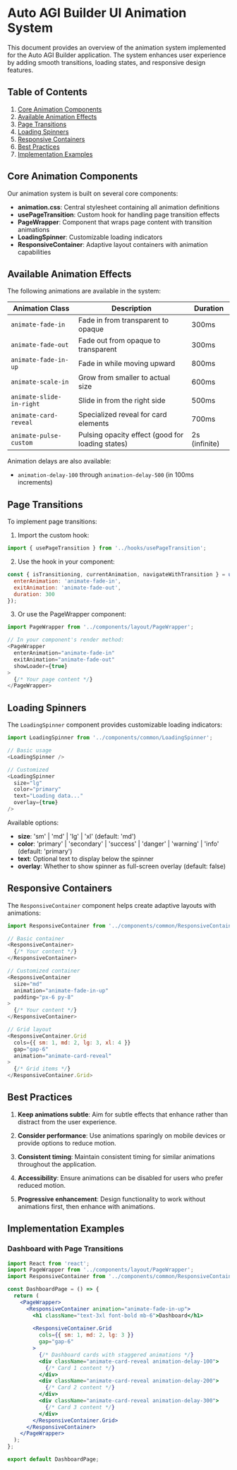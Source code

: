 # Auto AGI Builder UI Animation System

This document provides an overview of the animation system implemented for the Auto AGI Builder application. The system enhances user experience by adding smooth transitions, loading states, and responsive design features.

## Table of Contents

1. [Core Animation Components](#core-animation-components)
2. [Available Animation Effects](#available-animation-effects)
3. [Page Transitions](#page-transitions)
4. [Loading Spinners](#loading-spinners)
5. [Responsive Containers](#responsive-containers)
6. [Best Practices](#best-practices)
7. [Implementation Examples](#implementation-examples)

## Core Animation Components

Our animation system is built on several core components:

- **animation.css**: Central stylesheet containing all animation definitions
- **usePageTransition**: Custom hook for handling page transition effects
- **PageWrapper**: Component that wraps page content with transition animations
- **LoadingSpinner**: Customizable loading indicators
- **ResponsiveContainer**: Adaptive layout containers with animation capabilities

## Available Animation Effects

The following animations are available in the system:

| Animation Class | Description | Duration |
|----------------|-------------|----------|
| `animate-fade-in` | Fade in from transparent to opaque | 300ms |
| `animate-fade-out` | Fade out from opaque to transparent | 300ms |
| `animate-fade-in-up` | Fade in while moving upward | 800ms |
| `animate-scale-in` | Grow from smaller to actual size | 600ms |
| `animate-slide-in-right` | Slide in from the right side | 500ms |
| `animate-card-reveal` | Specialized reveal for card elements | 700ms |
| `animate-pulse-custom` | Pulsing opacity effect (good for loading states) | 2s (infinite) |

Animation delays are also available:
- `animation-delay-100` through `animation-delay-500` (in 100ms increments)

## Page Transitions

To implement page transitions:

1. Import the custom hook:
```javascript
import { usePageTransition } from '../hooks/usePageTransition';
```

2. Use the hook in your component:
```javascript
const { isTransitioning, currentAnimation, navigateWithTransition } = usePageTransition({
  enterAnimation: 'animate-fade-in',
  exitAnimation: 'animate-fade-out',
  duration: 300
});
```

3. Or use the PageWrapper component:
```javascript
import PageWrapper from '../components/layout/PageWrapper';

// In your component's render method:
<PageWrapper
  enterAnimation="animate-fade-in"
  exitAnimation="animate-fade-out"
  showLoader={true}
>
  {/* Your page content */}
</PageWrapper>
```

## Loading Spinners

The `LoadingSpinner` component provides customizable loading indicators:

```javascript
import LoadingSpinner from '../components/common/LoadingSpinner';

// Basic usage
<LoadingSpinner />

// Customized
<LoadingSpinner 
  size="lg" 
  color="primary" 
  text="Loading data..."
  overlay={true}
/>
```

Available options:
- **size**: 'sm' | 'md' | 'lg' | 'xl' (default: 'md')
- **color**: 'primary' | 'secondary' | 'success' | 'danger' | 'warning' | 'info' (default: 'primary')
- **text**: Optional text to display below the spinner
- **overlay**: Whether to show spinner as full-screen overlay (default: false)

## Responsive Containers

The `ResponsiveContainer` component helps create adaptive layouts with animations:

```javascript
import ResponsiveContainer from '../components/common/ResponsiveContainer';

// Basic container
<ResponsiveContainer>
  {/* Your content */}
</ResponsiveContainer>

// Customized container
<ResponsiveContainer
  size="md"
  animation="animate-fade-in-up"
  padding="px-6 py-8"
>
  {/* Your content */}
</ResponsiveContainer>

// Grid layout
<ResponsiveContainer.Grid
  cols={{ sm: 1, md: 2, lg: 3, xl: 4 }}
  gap="gap-6"
  animation="animate-card-reveal"
>
  {/* Grid items */}
</ResponsiveContainer.Grid>
```

## Best Practices

1. **Keep animations subtle**: Aim for subtle effects that enhance rather than distract from the user experience.

2. **Consider performance**: Use animations sparingly on mobile devices or provide options to reduce motion.

3. **Consistent timing**: Maintain consistent timing for similar animations throughout the application.

4. **Accessibility**: Ensure animations can be disabled for users who prefer reduced motion.

5. **Progressive enhancement**: Design functionality to work without animations first, then enhance with animations.

## Implementation Examples

### Dashboard with Page Transitions

```jsx
import React from 'react';
import PageWrapper from '../components/layout/PageWrapper';
import ResponsiveContainer from '../components/common/ResponsiveContainer';

const DashboardPage = () => {
  return (
    <PageWrapper>
      <ResponsiveContainer animation="animate-fade-in-up">
        <h1 className="text-3xl font-bold mb-6">Dashboard</h1>
        
        <ResponsiveContainer.Grid
          cols={{ sm: 1, md: 2, lg: 3 }}
          gap="gap-6"
        >
          {/* Dashboard cards with staggered animations */}
          <div className="animate-card-reveal animation-delay-100">
            {/* Card 1 content */}
          </div>
          <div className="animate-card-reveal animation-delay-200">
            {/* Card 2 content */}
          </div>
          <div className="animate-card-reveal animation-delay-300">
            {/* Card 3 content */}
          </div>
        </ResponsiveContainer.Grid>
      </ResponsiveContainer>
    </PageWrapper>
  );
};

export default DashboardPage;
